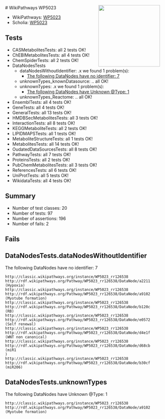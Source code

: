 <img style="float: right; width: 200px" src="https://upload.wikimedia.org/wikipedia/commons/thumb/8/83/Wplogo_with_text_500.png/640px-Wplogo_with_text_500.png" />
# WikiPathways WP5023

* WikiPathways: [WP5023](https://wikipathways.org/pathways/WP5023)
* Scholia: [WP5023](https://scholia.toolforge.org/wikipathways/WP5023)
## Tests
* CASMetabolitesTests: all 2 tests OK!
* ChEBIMetabolitesTests: all 4 tests OK!
* ChemSpiderTests: all 2 tests OK!
* DataNodesTests
    * dataNodesWithoutIdentifier: .x we found 1 problem(s):
        * [The following DataNodes have no identifier: 7](#d2d32fa6)
    * unknownTypes_knownDatasource: .. all OK!
    * unknownTypes: .x we found 1 problem(s):
        * [The following DataNodes have Unknown @Type: 1](#839973df)
    * unknownTypes_Reactome: .. all OK!
* EnsemblTests: all 4 tests OK!
* GeneTests: all 4 tests OK!
* GeneralTests: all 13 tests OK!
* HMDBSecMetabolitesTests: all 3 tests OK!
* InteractionTests: all 8 tests OK!
* KEGGMetaboliteTests: all 2 tests OK!
* LIPIDMAPSTests: all 1 tests OK!
* MetaboliteStructureTests: all 1 tests OK!
* MetabolitesTests: all 14 tests OK!
* OudatedDataSourcesTests: all 8 tests OK!
* PathwayTests: all 7 tests OK!
* ProteinsTests: all 2 tests OK!
* PubChemMetabolitesTests: all 3 tests OK!
* ReferencesTests: all 6 tests OK!
* UniProtTests: all 5 tests OK!
* WikidataTests: all 4 tests OK!


## Summary

* Number of test classes: 20
* Number of tests: 97
* Number of assertions: 196
* Number of fails: 2

## Fails

<a name="d2d32fa6" />

## DataNodesTests.dataNodesWithoutIdentifier

The following DataNodes have no identifier: 7
```
http://classic.wikipathways.org/instance/WP5023_rr126538 http://rdf.wikipathways.org/Pathway/WP5023_rr126538/DataNode/a2211 (Hypoxia)
http://classic.wikipathways.org/instance/WP5023_rr126538 http://rdf.wikipathways.org/Pathway/WP5023_rr126538/DataNode/a9102 (Myotube formation)
http://classic.wikipathways.org/instance/WP5023_rr126538 http://rdf.wikipathways.org/Pathway/WP5023_rr126538/DataNode/b120c (RB)
http://classic.wikipathways.org/instance/WP5023_rr126538 http://rdf.wikipathways.org/Pathway/WP5023_rr126538/DataNode/e0572 (Self renewal)
http://classic.wikipathways.org/instance/WP5023_rr126538 http://rdf.wikipathways.org/Pathway/WP5023_rr126538/DataNode/d4e1f (WNT non canonical)
http://classic.wikipathways.org/instance/WP5023_rr126538 http://rdf.wikipathways.org/Pathway/WP5023_rr126538/DataNode/d68cb (miR1
)
http://classic.wikipathways.org/instance/WP5023_rr126538 http://rdf.wikipathways.org/Pathway/WP5023_rr126538/DataNode/b30cf (miR206)
```

<a name="839973df" />

## DataNodesTests.unknownTypes

The following DataNodes have Unknown @Type: 1
```
http://classic.wikipathways.org/instance/WP5023_rr126538 http://rdf.wikipathways.org/Pathway/WP5023_rr126538/DataNode/a9102 (Myotube formation)
```

